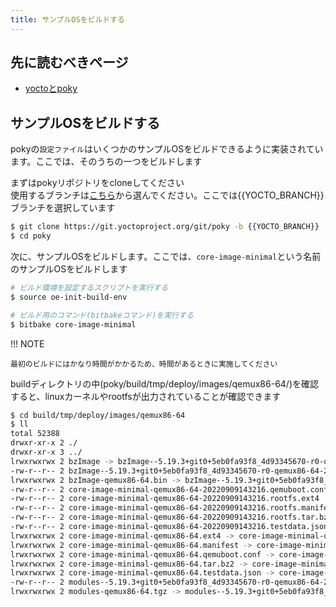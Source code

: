 ```yaml
---
title: サンプルOSをビルドする
---
```


## 先に読むべきページ
* [yoctoとpoky](../study.md)

## サンプルOSをビルドする
pokyの`設定ファイル`はいくつかのサンプルOSをビルドできるように実装されています。ここでは、そのうちの一つをビルドします  

まずはpokyリポジトリをcloneしてください  
使用するブランチは[こちら](https://wiki.yoctoproject.org/wiki/Releases)から選んでください。ここでは{{YOCTO_BRANCH}}ブランチを選択しています  

~~~bash
$ git clone https://git.yoctoproject.org/git/poky -b {{YOCTO_BRANCH}}
$ cd poky
~~~

次に、サンプルOSをビルドします。ここでは、`core-image-minimal`という名前のサンプルOSをビルドします  

~~~bash
# ビルド環境を設定するスクリプトを実行する
$ source oe-init-build-env

# ビルド用のコマンド(bitbakeコマンド)を実行する
$ bitbake core-image-minimal 
~~~

!!! NOTE

    最初のビルドにはかなり時間がかかるため、時間があるときに実施してください  

buildディレクトリの中(poky/build/tmp/deploy/images/qemux86-64/)を確認すると、linuxカーネルやrootfsが出力されていることが確認できます  

~~~bash
$ cd build/tmp/deploy/images/qemux86-64
$ ll
total 52388
drwxr-xr-x 2 ./
drwxr-xr-x 3 ../
lrwxrwxrwx 2 bzImage -> bzImage--5.19.3+git0+5eb0fa93f8_4d93345670-r0-qemux86-64-20220909143216.bin                       -> linuxカーネル
-rw-r--r-- 2 bzImage--5.19.3+git0+5eb0fa93f8_4d93345670-r0-qemux86-64-20220909143216.bin
lrwxrwxrwx 2 bzImage-qemux86-64.bin -> bzImage--5.19.3+git0+5eb0fa93f8_4d93345670-r0-qemux86-64-20220909143216.bin
-rw-r--r-- 2 core-image-minimal-qemux86-64-20220909143216.qemuboot.conf
-rw-r--r-- 2 core-image-minimal-qemux86-64-20220909143216.rootfs.ext4                                                      -> rootfs
-rw-r--r-- 2 core-image-minimal-qemux86-64-20220909143216.rootfs.manifest
-rw-r--r-- 2 core-image-minimal-qemux86-64-20220909143216.rootfs.tar.bz2
-rw-r--r-- 2 core-image-minimal-qemux86-64-20220909143216.testdata.json
lrwxrwxrwx 2 core-image-minimal-qemux86-64.ext4 -> core-image-minimal-qemux86-64-20220909143216.rootfs.ext4
lrwxrwxrwx 2 core-image-minimal-qemux86-64.manifest -> core-image-minimal-qemux86-64-20220909143216.rootfs.manifest
lrwxrwxrwx 2 core-image-minimal-qemux86-64.qemuboot.conf -> core-image-minimal-qemux86-64-20220909143216.qemuboot.conf
lrwxrwxrwx 2 core-image-minimal-qemux86-64.tar.bz2 -> core-image-minimal-qemux86-64-20220909143216.rootfs.tar.bz2
lrwxrwxrwx 2 core-image-minimal-qemux86-64.testdata.json -> core-image-minimal-qemux86-64-20220909143216.testdata.json
-rw-r--r-- 2 modules--5.19.3+git0+5eb0fa93f8_4d93345670-r0-qemux86-64-20220909143216.tgz
lrwxrwxrwx 2 modules-qemux86-64.tgz -> modules--5.19.3+git0+5eb0fa93f8_4d93345670-r0-qemux86-64-20220909143216.tgz
~~~